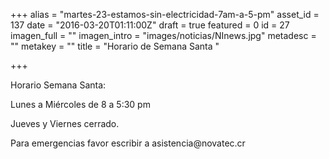 +++
alias = "martes-23-estamos-sin-electricidad-7am-a-5-pm"
asset_id = 137
date = "2016-03-20T01:11:00Z"
draft = true
featured = 0
id = 27
imagen_full = ""
imagen_intro = "images/noticias/NInews.jpg"
metadesc = ""
metakey = ""
title = "Horario de Semana Santa "

+++
<p>Horario Semana Santa:</p>
<p>Lunes a Miércoles de 8 a 5:30 pm</p>
<p>Jueves y Viernes cerrado.</p>
<p>Para emergencias favor escribir a asistencia@novatec.cr </p>
<!--more-->